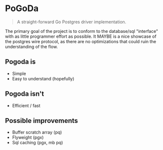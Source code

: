 # PoGoDa
> A straight-forward Go Postgres driver implementation.

The primary goal of the project is to conform to the database/sql "interface" with as little programmer effort as possible. It MAYBE is a nice showcase of the postgres wire protocol, as there are no optimizations that could ruin the understanding of the flow.

## Pogoda is
* Simple
* Easy to understand (hopefully)

## Pogoda isn't
* Efficient / fast

## Possible improvements
* Buffer scratch array (pq)
* Flyweight (pgx)
* Sql caching (pgx, mb pq)